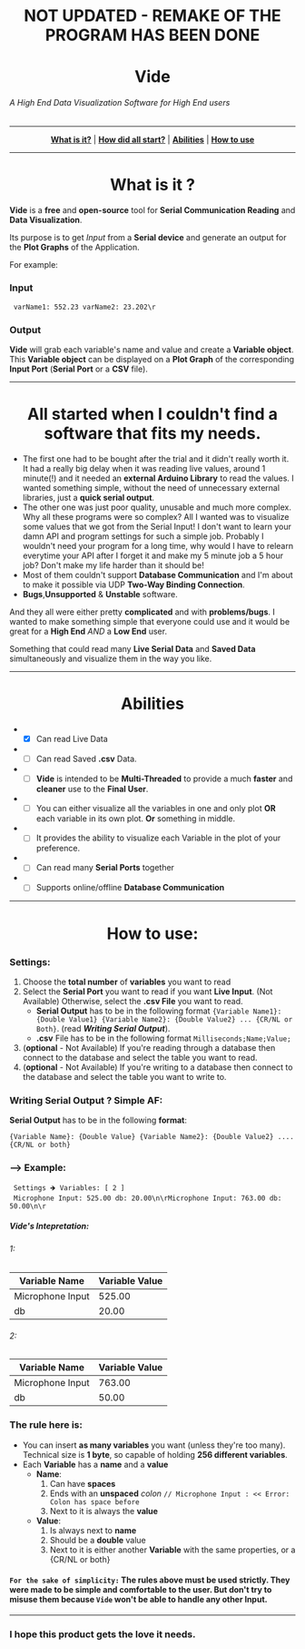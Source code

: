 # <h1 align="center">NOT UPDATED - REMAKE OF THE PROGRAM HAS BEEN DONE</h1>

# <h1 align="center">Vide</h1>
###### A High End Data Visualization Software for High End users</span>
-----

<p align="center">
    <a href="https://github.com/general656/Vide/blob/master/README.md#what-is-it-"><b>What is it?</b></a> | 
    <a href="https://github.com/general656/Vide/blob/master/README.md#all-started-when-i-couldnt-find-a-software-that-fits-my-needs"><b>How did all start?</b></a> |
    <a href="https://github.com/general656/Vide/blob/master/README.md#abilities"><b>Abilities</b></a> |
    <a href="https://github.com/general656/Vide/blob/master/README.md#how-to-use"><b>How to use</b></a>
</p>

----
## <h1 align="center">What is it ?</h1>
**Vide** is a **free** and **open-source** tool for **Serial Communication Reading** and **Data Visualization**. 

Its purpose is to get _Input_ from a **Serial device** and generate an output for the **Plot Graphs** of the Application.

For example:
### Input
` varName1: 552.23 varName2: 23.202\r`
### Output
**Vide** will grab each variable's name and value and create a **Variable object**. This **Variable object** can be displayed on a **Plot Graph** of the corresponding **Input Port** (**Serial Port** or a **CSV** file).

---------------

## <h1 align="center">All started when I couldn't find a software that fits my needs.</h1>
* The first one had to be bought after the trial and it didn't really worth it. It had a really big delay when it was reading live values, around 1 minute(!) and it needed an **external Arduino Library** to read the values. I wanted something simple, without the need of unnecessary external libraries, just a **quick serial output**.
* The other one was just poor quality, unusable and much more complex. Why all these programs were so complex? All I wanted was to visualize some values that we got from the Serial Input! I don't want to learn your damn API and program settings for such a simple job. Probably I wouldn't need your program for a long time, why would I have to relearn everytime your API after I forget it and make my 5 minute job a 5 hour job? Don't make my life harder than it should be!
* Most of them couldn't support **Database Communication** and I'm about to make it possible via UDP **Two-Way Binding Connection**.
* **Bugs**,**Unsupported** & **Unstable** software.

And they all were either pretty **complicated** and with **problems/bugs**. I wanted to make something simple that everyone could use and it would be great for a **High End** *AND* a **Low End** user. 

Something that could read many **Live Serial Data** and **Saved Data** simultaneously and visualize them in the way you like.

---------
## <h1 align="center">Abilities</h1>

* - [x] Can read Live Data
* - [ ] Can read Saved **.csv** Data.
* - [ ] **Vide** is intended to be **Multi-Threaded** to provide a much **faster** and **cleaner** use to the **Final User**. 
* - [ ] You can either visualize all the variables in one and only plot **OR** each variable in its own plot. **Or** something in middle.
* - [ ] It provides the ability to visualize each Variable in the plot of your preference. 
* - [ ] Can read many **Serial Ports** together
* - [ ] Supports online/offline **Database Communication**

---------
## <h1 align="center">How to use:</h1>

### Settings:
1. Choose the **total number** of **variables** you want to read
1. Select the **Serial Port** you want to read if you want **Live Input**. (Not Available) Otherwise, select the **.csv File** you want to read.
    * **Serial Output** has to be in the following format `{Variable Name1}: {Double Value1} {Variable Name2}: {Double Value2} ... {CR/NL or Both}`. (read **_Writing Serial Output_**).
    * **.csv** File has to be in the following format `Milliseconds;Name;Value;`
1. (**optional** - Not Available) If you're reading through a database then connect to the database and select the table you want to read.
1. (**optional** - Not Available) If you're writing to a database then connect to the database and select the table you want to write to.

### Writing Serial Output ? Simple AF:

**Serial Output** has to be in the following **format**:
```
{Variable Name}: {Double Value} {Variable Name2}: {Double Value2} .... {CR/NL or both}
```

### ⟶ Example:
```
 Settings 🡺 Variables: [ 2 ]
 Microphone Input: 525.00 db: 20.00\n\rMicrophone Input: 763.00 db: 50.00\n\r
```

##### Vide's Intepretation:
###### 1:
Variable Name | Variable Value |
--------------|----------------|
Microphone Input | 525.00
db | 20.00

###### 2:
Variable Name | Variable Value |
--------------|----------------|
Microphone Input | 763.00
db | 50.00

### The rule here is:
* You can insert **as many variables** you want (unless they're too many). Technical size is **1 byte**, so capable of holding **256 different variables**.
* Each **Variable** has a **name** and a **value**
  * **Name**: 
    1. Can have **spaces**
    1. Ends with an **unspaced** *colon* `// Microphone Input : << Error: Colon has space before`
    1. Next to it is always the **value**
  * **Value**:
    1. Is always next to **name**
    1. Should be a **double** value
    1. Next to it is either another **Variable** with the same properties, or a {CR/NL or both}

#### `For the sake of simplicity:` The rules above must be used strictly. They were made to be simple and comfortable to the user. But don't try to misuse them because `Vide` won't be able to handle any other Input. 

---------
### I hope this product gets the love it needs.
